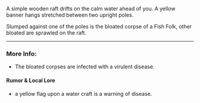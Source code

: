 A simple wooden raft drifts on the calm water ahead of you. A yellow banner hangs stretched between two upright poles.

Slumped against one of the poles is the bloated corpse of a Fish Folk, other bloated are sprawled on the raft.

---

### More Info:

* The bloated corpses are infected with a virulent disease.

#### Rumor & Local Lore

* a yellow flag upon a water craft is a warning of disease. 
